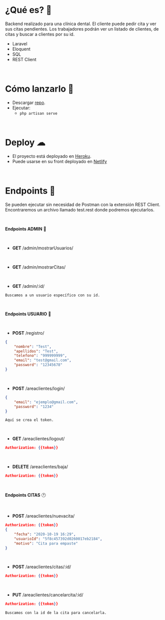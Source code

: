 # ¿Qué es? 👀

Backend realizado para una clínica dental. El cliente puede pedir cita y ver sus citas pendientes. Los trabajadores podrán ver un listado de clientes, de citas y buscar a clientes por su id.

- Laravel
- Eloquent
- SQL
- REST Client

<br>

# Cómo lanzarlo 🚀

- Descargar [repo](https://github.com/RosaSabater/appClinicaDentalPHP-b).
- Ejecutar:
	- `php artisan serve`

<br>

# Deploy ☁

- El proyecto está deployado en [Heroku](https://appclinicadentalphp.herokuapp.com/api).
- Puede usarse en su front deployado en [Netlify](https://clinicadental.netlify.app)

<br>

# Endpoints 📃
Se pueden ejecutar sin necesidad de Postman con la extensión REST Client.<br>
Encontraremos un archivo llamado test.rest donde podremos ejecutarlos.

<br>

**Endpoints ADMIN** 🤴

<br>

- **GET** /admin/mostrarUsuarios/

<br>

- **GET** /admin/mostrarCitas/

<br>

- **GET** /admin/:id/
```
Buscamos a un usuario específico con su id.
```

<br>

**Endpoints USUARIO** 👥

<br>

- **POST** /registro/
```json
{
    "nombre": "Test",
    "apellidos": "Test",
    "telefono": "999999999",
    "email": "test@gmail.com",
    "password": "12345678" 
}
```

<br>


- **POST** /areaclientes/login/
```json
{
    "email": "ejemplo@gmail.com",
    "password": "1234"
}
```
```
Aquí se crea el token.
```

<br>

- **GET** /areaclientes/logout/
```json
Authorization: {{token}}
```

<br>

- **DELETE** /areaclientes/baja/
```json
Authorization: {{token}}
```

<br>

**Endpoints CITAS** 🕐

<br>

- **POST** /areaclientes/nuevacita/
```json
Authorization: {{token}}
{
    "fecha": "2020-10-19 16:29",
    "usuarioId": "5f8c457392d0260017eb2184",
    "motivo": "Cita para empaste"
}
```

<br>

- **POST** /areaclientes/citas/:id/
```json
Authorization: {{token}}
```

<br>

- **PUT** /areaclientes/cancelarcita/:id/
```json
Authorization: {{token}}
```
```
Buscamos con la id de la cita para cancelarla.
```
